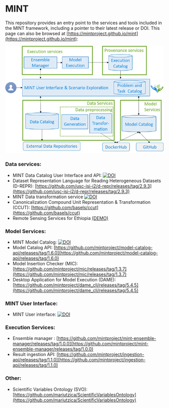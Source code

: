 # MINT
This repository provides an entry point to the services and tools included in the MINT framework, including a pointer to their latest release or DOI. This page can also be browsed at [https://mintproject.github.io/mint](https://mintproject.github.io/mint):

![image](architecture_reduced.png)

### Data services:
- MINT Data Catalog User Interface and API: [![DOI](https://zenodo.org/badge/159735867.svg)](https://zenodo.org/badge/latestdoi/159735867)
- Dataset Representation Language for Reading Heterogeneous Datasets (D-REPR): [https://github.com/usc-isi-i2/d-repr/releases/tag/2.9.3](https://github.com/usc-isi-i2/d-repr/releases/tag/2.9.3)
- MINT Data transformation service [![DOI](https://zenodo.org/badge/191113450.svg)](https://zenodo.org/badge/latestdoi/191113450)
- Canonicalization Compound Unit Representation & Transformation (CCUT): [https://github.com/basels/ccut](https://github.com/basels/ccut)
- Remote Sensing Services for Ethiopia [(DEMO)](http://umnlcc.cs.umn.edu/river-width-demo/)

### Model Services:
- MINT Model Catalog: [![DOI](https://zenodo.org/badge/184657823.svg)](https://zenodo.org/badge/latestdoi/184657823)
- Model Catalog API: [https://github.com/mintproject/model-catalog-api/releases/tag/1.6.0](https://github.com/mintproject/model-catalog-api/releases/tag/1.6.0)
- Model Insertion Checker (MIC): [https://github.com/mintproject/mic/releases/tag/1.3.7](https://github.com/mintproject/mic/releases/tag/1.3.7)
- Desktop Application for Model Execution (DAME): [https://github.com/mintproject/dame_cli/releases/tag/5.4.5](https://github.com/mintproject/dame_cli/releases/tag/5.4.5)

### MINT User Interface:
- MINT User interface: [![DOI](https://zenodo.org/badge/196629626.svg)](https://zenodo.org/badge/latestdoi/196629626)

### Execution Services:
- Ensemble manager : [https://github.com/mintproject/mint-ensemble-manager/releases/tag/1.0.0](https://github.com/mintproject/mint-ensemble-manager/releases/tag/1.0.0)
- Result ingestion API: [https://github.com/mintproject/ingestion-api/releases/tag/1.1.0](https://github.com/mintproject/ingestion-api/releases/tag/1.1.0)

### Other:
- Scientific Variables Ontology (SVO): [https://github.com/mariutzica/ScientificVariablesOntology](https://github.com/mariutzica/ScientificVariablesOntology)
